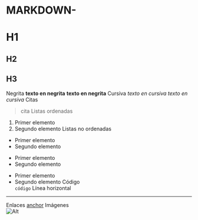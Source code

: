 # MARKDOWN-
# H1
## H2
## H3
Negrita	
**texto en negrita**
__texto en negrita__
Cursiva	
*texto en cursiva*
_texto en cursiva_
Citas	
> cita
Listas ordenadas	
1. Primer elemento
1. Segundo elemento
Listas no ordenadas	
* Primer elemento
* Segundo elemento
 
+ Primer elemento
+ Segundo elemento
 
- Primer elemento
- Segundo elemento
Código	
`código`
Línea horizontal	
---
Enlaces	
[anchor](https://enlace.tld "título")
Imágenes	
![Alt](/ruta/imagen.png)
